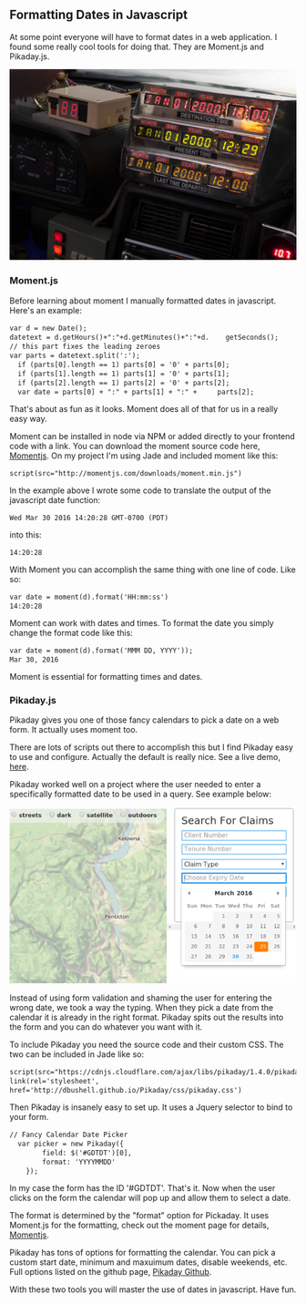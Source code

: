## Formatting Dates in Javascript
<!-- more -->
At some point everyone will have to format dates in a web application.  I found some really cool tools for doing that.  They are Moment.js and Pikaday.js.
<!-- more -->

![large](/img/backFuture.jpg)

### Moment.js

Before learning about moment I manually formatted dates in javascript.  Here's an example:

    var d = new Date();
    datetext = d.getHours()+":"+d.getMinutes()+":"+d.    getSeconds();
    // this part fixes the leading zeroes
    var parts = datetext.split(':');
      if (parts[0].length == 1) parts[0] = '0' + parts[0];
      if (parts[1].length == 1) parts[1] = '0' + parts[1];
      if (parts[2].length == 1) parts[2] = '0' + parts[2];
      var date = parts[0] + ":" + parts[1] + ":" +     parts[2];

That's about as fun as it looks.  Moment does all of that for us in a really easy way.

Moment can be installed in node via NPM or added directly to your frontend code with a link.  You can download the moment source code here, <a href="http://momentjs.com/">Momentjs</a>.  On my project I'm using Jade and included moment like this:

    script(src="http://momentjs.com/downloads/moment.min.js")

In the example above I wrote some code to translate the output of the javascript date function:

    Wed Mar 30 2016 14:20:28 GMT-0700 (PDT)

into this:

    14:20:28

With Moment you can accomplish the same thing with one line of code.  Like so:

    var date = moment(d).format('HH:mm:ss')
    14:20:28

Moment can work with dates and times.  To format the date you simply change the format code like this:
 
    var date = moment(d).format('MMM DD, YYYY')); 
    Mar 30, 2016

Moment is essential for formatting times and dates.

### Pikaday.js

Pikaday gives you one of those fancy calendars to pick a date on a web form.  It actually uses moment too.  

There are lots of scripts out there to accomplish this but I find Pikaday easy to use and configure.  Actually the default is really nice.  See a live demo, <a href="https://dbushell.github.io/Pikaday/">here</a>.

Pikaday worked well on a project where the user needed to enter a specifically formatted date to be used in a query.  See example below:

![large](/img/pikaday.png)

Instead of using form validation and shaming the user for entering the wrong date, we took a way the typing.  When they pick a date from the calendar it is already in the right format.  Pikaday spits out the results into the form and you can do whatever you want with it.

To include Pikaday you need the source code and their custom CSS.  The two can be included in Jade like so:

    script(src="https://cdnjs.cloudflare.com/ajax/libs/pikaday/1.4.0/pikaday.min.js")
    link(rel='stylesheet', href='http://dbushell.github.io/Pikaday/css/pikaday.css')

Then Pikaday is insanely easy to set up.  It uses a Jquery selector to bind to your form.

    // Fancy Calendar Date Picker
      var picker = new Pikaday({ 
            field: $('#GDTDT')[0],
            format: 'YYYYMMDD'
        });

In my case the form has the ID '#GDTDT'.  That's it.  Now when the user clicks on the form the calendar will pop up and allow them to select a date.

The format is determined by the "format" option for Pickaday.  It uses Moment.js for the formatting, check out the moment page for details, <a href="http://momentjs.com/">Momentjs</a>.

Pikaday has tons of options for formatting the calendar.  You can pick a custom start date, minimum and maxuimum dates, disable weekends, etc.  Full options listed on the github page, <a href="https://github.com/dbushell/Pikaday"> Pikaday Github</a>.

With these two tools you will master the use of dates in javascript.  Have fun.